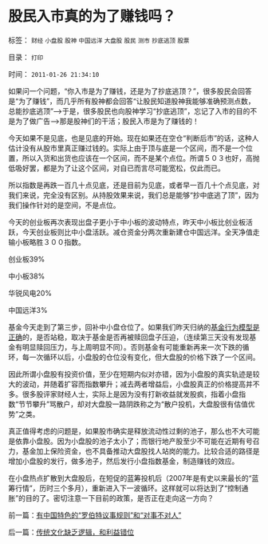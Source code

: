 # 股民入市真的为了赚钱吗？

标签： `财经` `小盘股` `股神` `中国远洋` `大盘股` `股民` `测市` `抄底逃顶` `股票` 

目录： `打印`

时间： `2011-01-26 21:34:10`

如果问一个问题，“你入市是为了赚钱，还是为了抄底逃顶？”，很多股民会回答是“为了赚钱”，而几乎所有股神都会回答“让股民知道股神我能够准确预测点数，总能抄底逃顶”——>于是，很多股民也向股神学习“抄底逃顶”，忘记了入市的目的不是为了做广告——>那是股神们的干活；股民入市是为了赚钱的！

今天如果不是见底，也是见底的开始。现在如果还在空仓“判断后市”的话，这种人估计没有从股市里真正赚过钱的。实际上由于顶与底是一个区间，而不是一个位置，所以入货和出货也应该在一个区间，而不是某个点位。所谓５０３也好，高抛低吸好罢，都是为了让这个区间，对自已而言尽可能宽松，仅此而已。

所以指数是再跌一百几十点见底，还是目前为见底，或者早一百几十个点见底，对我们来说，完全没有区别。从持股效果来说，我们总是能够“抄中底逃了顶”，因为我们操作针对的是空间，不是点位。

今天的创业板再次表现出盘子更小于中小板的波动特点，昨天中小板比创业板活跃，今天创业板则比中小盘活跃。减仓资金分两次重新建仓中国远洋。全天净值走输小板略胜３００指数。

创业板39%

中小板38%

华锐风电20%

中国远洋3%

基金今天走到了第三步，回补中小盘仓位了。如果我们昨天归纳的[基金行为模型是正确](../../../2011/1/25/博客匿名减少收入；基金缺钱三步曲；.md)的，是否站稳，取决于基金是否再被赎回盘子压迫，（连续第三天没有发现基金有明显赎回压力，与上周明显不同）。否则基金有可能重新再来一次下跌的循环，每一次循环以后，小盘股的仓位没有变化，但大盘股的价格下跌了一个区间。

因此所谓小盘股有投资价值，至少在短期内似对亦错，因为小盘股的真实轨迹是较大的波动，并随着扩容而指数攀升；减去两者增益后，小盘股真正的价格提高并不多。很多股评家财经人士，实际上是因为没有打新收益就发股疯，指着小盘指数“节节攀升”骂散户，却对大盘股一路阴跌称之为“散户投机，大盘股很有估值优势”之类。

真正值得考虑的问题是，如果股市确实是释放流动性过剩的池子，那么也不大可能是依靠小盘股。因为小盘股的池子太小了；而银行地产股至少不可能在近期有号召力，基金加上保险资金，也不具备推动大盘股找人站岗的能力。比较合适的路径是增加小盘股的发行，做多池子，然后发行小盘指数基金，制造赚钱的效应。

在小盘热点扩散到大盘股后，在短促的蓝筹投机后（2007年是有史以来最长的“蓝筹行情”，历时三个多月），重新进入下一波循环。这样就可以将达到了“控制通胀”的目的了。密切注意一下目前的政策，是否正在走向这一方向？



前一篇：[有中国特色的“罗伯特议事规则”和“对事不对人”](../../../2011/1/25/有中国特色的“罗伯特议事规则”和“对事不对人”.md)

后一篇：[传统文化缺乏逻辑，和利益错位](../../../2011/1/26/传统文化缺乏逻辑，和利益错位.md)